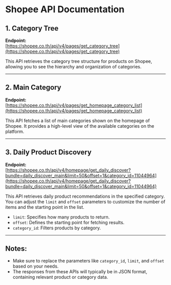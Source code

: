 # Shopee API Documentation

## 1. Category Tree
**Endpoint:**  
[https://shopee.co.th/api/v4/pages/get_category_tree](https://shopee.co.th/api/v4/pages/get_category_tree)

This API retrieves the category tree structure for products on Shopee, allowing you to see the hierarchy and organization of categories.

---

## 2. Main Category
**Endpoint:**  
[https://shopee.co.th/api/v4/pages/get_homepage_category_list](https://shopee.co.th/api/v4/pages/get_homepage_category_list)

This API fetches a list of main categories shown on the homepage of Shopee. It provides a high-level view of the available categories on the platform.

---

## 3. Daily Product Discovery
**Endpoint:**  
[https://shopee.co.th/api/v4/homepage/get_daily_discover?bundle=daily_discover_main&limit=50&offset=1&category_id=11044964](https://shopee.co.th/api/v4/homepage/get_daily_discover?bundle=daily_discover_main&limit=50&offset=1&category_id=11044964)

This API retrieves daily product recommendations in the specified category. You can adjust the `limit` and `offset` parameters to customize the number of items and the starting point in the list.

- `limit`: Specifies how many products to return.
- `offset`: Defines the starting point for fetching results.
- `category_id`: Filters products by category.

---

## Notes:
- Make sure to replace the parameters like `category_id`, `limit`, and `offset` based on your needs.
- The responses from these APIs will typically be in JSON format, containing relevant product or category data.

